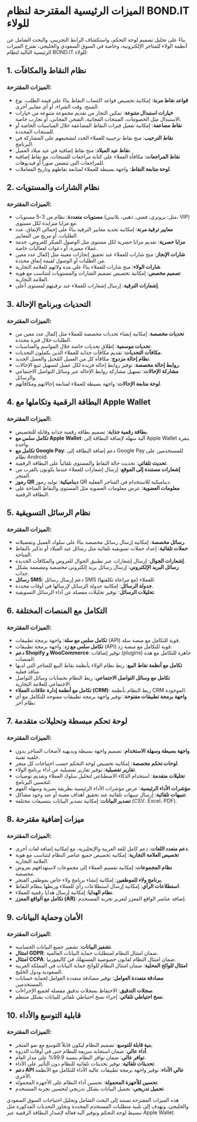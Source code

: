 # الميزات الرئيسية المقترحة لنظام BOND.IT للولاء

بناءً على تحليل تصميم لوحة التحكم، واستكشاف الرابط التجريبي، والبحث الشامل عن أنظمة الولاء للمتاجر الإلكترونية، وخاصة في السوق السعودي والخليجي، نقترح الميزات الرئيسية التالية لنظام BOND.IT للولاء:

## 1. نظام النقاط والمكافآت

### الميزات المقترحة:
- **قواعد نقاط مرنة**: إمكانية تخصيص قواعد اكتساب النقاط بناءً على قيمة الطلب، نوع المنتج، وقت الشراء، أو أي معايير أخرى.
- **خيارات استبدال متنوعة**: تمكين التجار من تقديم مجموعة متنوعة من خيارات الاستبدال مثل الخصومات، المنتجات المجانية، الشحن المجاني، أو تجارب خاصة.
- **نقاط مضاعفة**: إمكانية تفعيل فترات النقاط المضاعفة خلال المناسبات الخاصة أو للمنتجات المحددة.
- **نقاط الترحيب**: منح نقاط ترحيبية للعملاء الجدد لتشجيعهم على المشاركة في البرنامج.
- **نقاط عيد الميلاد**: منح نقاط إضافية في عيد ميلاد العميل.
- **نقاط المراجعات**: مكافأة العملاء على كتابة مراجعات للمنتجات، مع نقاط إضافية للمراجعات التي تتضمن صوراً أو فيديوهات.
- **لوحة متابعة النقاط**: واجهة بسيطة للعملاء لمتابعة نقاطهم وتاريخ المعاملات.

## 2. نظام الشارات والمستويات

### الميزات المقترحة:
- **مستويات متعددة**: نظام من 3-5 مستويات (مثل: برونزي، فضي، ذهبي، بلاتيني، VIP) مع مزايا متزايدة لكل مستوى.
- **معايير ترقية مرنة**: إمكانية تحديد معايير الترقية بناءً على إجمالي الإنفاق، عدد الطلبات، أو مزيج من المعايير.
- **مزايا حصرية**: تقديم مزايا حصرية لكل مستوى مثل الوصول المبكر للعروض، خدمة عملاء مميزة، أو دعوات لفعاليات خاصة.
- **شارات الإنجاز**: منح شارات للعملاء عند تحقيق إنجازات معينة مثل إكمال عدد معين من الطلبات أو الوصول لقيمة إنفاق محددة.
- **شارات الولاء**: منح شارات للعملاء بناءً على مدة ولائهم للعلامة التجارية.
- **تصميم مخصص**: إمكانية تخصيص تصميم الشارات والمستويات لتتناسب مع هوية العلامة التجارية.
- **إشعارات الترقية**: إرسال إشعارات للعملاء عند ترقيتهم لمستوى أعلى.

## 3. التحديات وبرنامج الإحالة

### الميزات المقترحة:
- **تحديات مخصصة**: إمكانية إنشاء تحديات مخصصة للعملاء مثل إكمال عدد معين من الطلبات خلال فترة محددة.
- **تحديات موسمية**: إطلاق تحديات خاصة خلال المواسم والمناسبات.
- **مكافآت التحديات**: تقديم مكافآت جذابة للعملاء الذين يكملون التحديات.
- **نظام إحالة مزدوج**: مكافأة كل من العميل المُحيل والعميل الجديد.
- **روابط إحالة مخصصة**: توفير روابط إحالة فريدة لكل عميل لتسهيل تتبع الإحالات.
- **مشاركة الإحالات**: تسهيل مشاركة روابط الإحالة عبر وسائل التواصل الاجتماعي والرسائل.
- **لوحة متابعة الإحالات**: واجهة بسيطة للعملاء لمتابعة إحالاتهم ومكافآتهم.

## 4. البطاقة الرقمية وتكاملها مع Apple Wallet

### الميزات المقترحة:
- **بطاقة رقمية جذابة**: تصميم بطاقة رقمية جذابة وقابلة للتخصيص.
- **تكامل سلس مع Apple Wallet**: آلية سهلة لإضافة البطاقة إلى Apple Wallet بنقرة واحدة.
- **تكامل مع Google Pay**: دعم إضافة البطاقة إلى Google Pay للمستخدمين على نظام Android.
- **تحديث تلقائي**: تحديث حالة النقاط والمستوى تلقائياً على البطاقة الرقمية.
- **إشعارات مستندة إلى الموقع**: إرسال إشعارات للعملاء عندما يكونون بالقرب من المتجر.
- **رموز QR ديناميكية**: توليد رموز QR ديناميكية للاستخدام في المتاجر الفعلية.
- **معلومات العضوية**: عرض معلومات العضوية مثل المستوى والنقاط المتاحة على البطاقة الرقمية.

## 5. نظام الرسائل التسويقية

### الميزات المقترحة:
- **رسائل مخصصة**: إمكانية إرسال رسائل مخصصة بناءً على سلوك العميل وتفضيلاته.
- **حملات تلقائية**: إعداد حملات تسويقية تلقائية مثل رسائل عيد الميلاد أو تذكير بالنقاط المتاحة.
- **إشعارات الجوال**: إرسال إشعارات عبر تطبيق الجوال للعروض والمكافآت الجديدة.
- **رسائل البريد الإلكتروني**: إرسال رسائل بريد إلكتروني مخصصة ومصممة بشكل جذاب.
- **رسائل SMS**: دعم إرسال رسائل SMS للعملاء (مع مراعاة تكلفتها).
- **جدولة الرسائل**: إمكانية جدولة الرسائل لإرسالها في أوقات محددة.
- **تحليلات الرسائل**: توفير تحليلات مفصلة عن أداء الرسائل التسويقية.

## 6. التكامل مع المنصات المختلفة

### الميزات المقترحة:
- **تكامل سلس مع سلة**: واجهة برمجة تطبيقات (API) قوية للتكامل مع منصة سلة.
- **تكامل سلس مع زد**: واجهة برمجة تطبيقات (API) قوية للتكامل مع منصة زد.
- **دعم Shopify و WooCommerce**: توفير إضافات (plugins) جاهزة للتكامل مع هذه المنصات.
- **تكامل مع أنظمة نقاط البيع**: ربط نظام الولاء بأنظمة نقاط البيع للمتاجر التي لديها منافذ فعلية.
- **تكامل مع وسائل التواصل الاجتماعي**: ربط النظام بحسابات وسائل التواصل الاجتماعي للعلامة التجارية.
- **تكامل مع أنظمة إدارة علاقات العملاء (CRM)**: ربط النظام بأنظمة CRM الموجودة.
- **واجهة برمجة تطبيقات مفتوحة**: توفير واجهة برمجة تطبيقات مفتوحة للتكامل مع أي نظام آخر.

## 7. لوحة تحكم مبسطة وتحليلات متقدمة

### الميزات المقترحة:
- **واجهة بسيطة وسهلة الاستخدام**: تصميم واجهة بسيطة وبديهية لأصحاب المتاجر بدون خلفية تقنية.
- **لوحات تحكم مخصصة**: إمكانية تخصيص لوحة التحكم حسب احتياجات كل متجر.
- **تقارير تفصيلية**: توفير تقارير تفصيلية عن أداء برنامج الولاء.
- **تحليلات متقدمة**: استخدام الذكاء الاصطناعي لتحليل سلوك العملاء وتقديم توصيات لتحسين البرنامج.
- **مؤشرات الأداء الرئيسية**: عرض مؤشرات الأداء الرئيسية بطريقة بصرية وسهلة الفهم.
- **تنبيهات تلقائية**: إرسال تنبيهات تلقائية عند تحقيق أهداف معينة أو عند وجود مشاكل.
- **تصدير البيانات**: إمكانية تصدير البيانات بتنسيقات مختلفة (CSV، Excel، PDF).

## 8. ميزات إضافية مقترحة

### الميزات المقترحة:
- **دعم متعدد اللغات**: دعم كامل للغة العربية والإنجليزية، مع إمكانية إضافة لغات أخرى.
- **تخصيص العلامة التجارية**: إمكانية تخصيص جميع عناصر النظام لتتناسب مع هوية العلامة التجارية.
- **نظام المجموعات**: إمكانية تقسيم العملاء إلى مجموعات لاستهدافهم بعروض مخصصة.
- **برنامج ولاء للموظفين**: إمكانية إنشاء برنامج ولاء خاص بموظفي المتجر.
- **استطلاعات الرأي**: إمكانية إرسال استطلاعات رأي للعملاء وربطها بنظام النقاط.
- **نظام الهدايا**: إمكانية إرسال هدايا رقمية للعملاء.
- **تكامل مع الواقع المعزز (AR)**: إضافة عناصر الواقع المعزز لتعزيز تجربة المستخدم.

## 9. الأمان وحماية البيانات

### الميزات المقترحة:
- **تشفير البيانات**: تشفير جميع البيانات الحساسة.
- **امتثال GDPR**: ضمان امتثال النظام لمتطلبات حماية البيانات العالمية.
- **امتثال CCPA**: ضمان امتثال النظام لقانون خصوصية المستهلك في كاليفورنيا.
- **امتثال للوائح المحلية**: ضمان امتثال النظام للوائح حماية البيانات في المملكة العربية السعودية ودول الخليج.
- **مصادقة متعددة العوامل**: توفير مصادقة متعددة العوامل لحماية حسابات المستخدمين.
- **سجلات التدقيق**: الاحتفاظ بسجلات تدقيق مفصلة لجميع الإجراءات.
- **نسخ احتياطي تلقائي**: إجراء نسخ احتياطي تلقائي للبيانات بشكل منتظم.

## 10. قابلية التوسع والأداء

### الميزات المقترحة:
- **بنية قابلة للتوسع**: تصميم النظام ليكون قابلاً للتوسع مع نمو المتجر.
- **أداء عالي**: ضمان استجابة سريعة للنظام حتى في أوقات الذروة.
- **توافر عالي**: ضمان توافر النظام بنسبة 99.9% على مدار العام.
- **تحديثات تلقائية**: توفير تحديثات تلقائية للنظام دون التأثير على الأداء.
- **دعم API عالي الأداء**: توفير واجهة برمجة تطبيقات عالية الأداء للتكامل مع الأنظمة الأخرى.
- **تحسين للأجهزة المحمولة**: تحسين أداء النظام على الأجهزة المحمولة.
- **تحميل تدريجي**: تحميل البيانات بشكل تدريجي لتحسين تجربة المستخدم.

هذه الميزات المقترحة تستند إلى البحث الشامل وتحليل احتياجات السوق السعودي والخليجي، وتهدف إلى تلبية متطلبات المستخدم المحددة وتجاوز التحديات المذكورة مثل تبسيط لوحة التحكم وتوفير آلية فعالة لإصدار البطاقة الرقمية عبر Apple Wallet.
